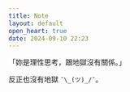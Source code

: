 ```yaml
---
title: Note
layout: default
open_heart: true
date: 2024-09-10 22:23
---
```


「妳是理性思考，跟地獄沒有關係。」

反正也沒有地獄 `¯\_(ツ)_/¯`。
